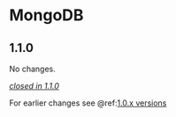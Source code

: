 # MongoDB

## 1.1.0

No changes.

[*closed in 1.1.0*](https://github.com/akka/alpakka/issues?q=is%3Aclosed+milestone%3A1.1.0+label%3Ap%3Amongodb)

For earlier changes see @ref:[1.0.x versions](../1.0.x/mongodb.md)
